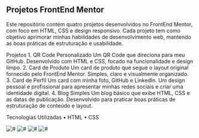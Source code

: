 ## Projetos FrontEnd Mentor

Este repositório contém quatro projetos desenvolvidos no FrontEnd Mentor, com foco em HTML, CSS e design responsivo. Cada projeto tem como objetivo aprimorar minhas habilidades de desenvolvimento web, mantendo as boas práticas de estruturação e usabilidade.

Projetos
	1.	QR Code Personalizado
Um QR Code que direciona para meu GitHub. Desenvolvido com HTML e CSS, focado na funcionalidade e design limpo.
	2.	Card de Produto
Um card de produto que segue o layout original fornecido pelo FrontEnd Mentor. Simples, claro e visualmente organizado.
	3.	Card de Perfil
Um card com minha foto, GitHub e LinkedIn. Um design pessoal e profissional para apresentar minhas redes sociais e criar uma identidade digital.
	4.	Blog Simples
Um blog básico que exibe HTML, CSS e as datas de publicação. Desenvolvido para praticar boas práticas de estruturação de conteúdo e layout.

Tecnologias Utilizadas
	•	HTML
	•	CSS


<img src="./Frontend_projetos/Capturadetela2025-02-17174151" alt="#" style="max-width:100%; height: auto;">
<img src="./img_spotify/spotify_clone_02.png" alt="#" style="max-width: 100%; height: auto;">
<img src="./img_spotify/spotify_clone_02.png" alt="#" style="max-width: 100%; height: auto;">
<img src="./img_spotify/spotify_clone_02.png" alt="#" style="max-width: 100%; height: auto;">

